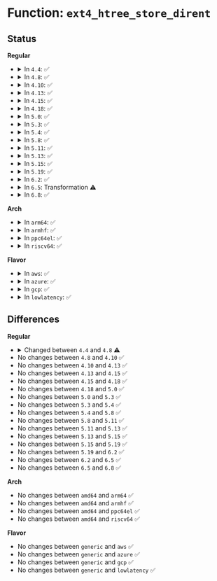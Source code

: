 # Function: <code>ext4_htree_store_dirent</code>

## Status
<b>Regular</b>
<ul>
<li>
<details>
<summary>In <code>4.4</code>: ✅</summary>

```c
int ext4_htree_store_dirent(struct file *dir_file, __u32 hash, __u32 minor_hash, struct ext4_dir_entry_2 *dirent, struct ext4_str *ent_name);
```

**Collision:** Unique Global

**Inline:** No

**Transformation:** False

**Instances:**

```
In fs/ext4/dir.c (ffffffff81291720)
Location: fs/ext4/dir.c:418
Inline: False
Direct callers:
  - fs/ext4/namei.c:htree_dirblock_to_tree
  - fs/ext4/namei.c:htree_dirblock_to_tree
  - fs/ext4/namei.c:ext4_htree_fill_tree
  - fs/ext4/namei.c:ext4_htree_fill_tree
  - fs/ext4/inline.c:htree_inlinedir_to_tree
```
**Symbols:**

```
ffffffff81291720-ffffffff81291834: ext4_htree_store_dirent (STB_GLOBAL)
```
</details>
</li>
<li>
<details>
<summary>In <code>4.8</code>: ✅</summary>

```c
int ext4_htree_store_dirent(struct file *dir_file, __u32 hash, __u32 minor_hash, struct ext4_dir_entry_2 *dirent, struct fscrypt_str *ent_name);
```

**Collision:** Unique Global

**Inline:** No

**Transformation:** False

**Instances:**

```
In fs/ext4/dir.c (ffffffff812bec80)
Location: fs/ext4/dir.c:434
Inline: False
Direct callers:
  - fs/ext4/namei.c:ext4_htree_fill_tree
  - fs/ext4/namei.c:ext4_htree_fill_tree
  - fs/ext4/namei.c:htree_dirblock_to_tree
  - fs/ext4/namei.c:htree_dirblock_to_tree
  - fs/ext4/inline.c:htree_inlinedir_to_tree
```
**Symbols:**

```
ffffffff812bec80-ffffffff812bed95: ext4_htree_store_dirent (STB_GLOBAL)
```
</details>
</li>
<li>
<details>
<summary>In <code>4.10</code>: ✅</summary>

```c
int ext4_htree_store_dirent(struct file *dir_file, __u32 hash, __u32 minor_hash, struct ext4_dir_entry_2 *dirent, struct fscrypt_str *ent_name);
```

**Collision:** Unique Global

**Inline:** No

**Transformation:** False

**Instances:**

```
In fs/ext4/dir.c (ffffffff812d42a0)
Location: fs/ext4/dir.c:435
Inline: False
Direct callers:
  - fs/ext4/namei.c:ext4_htree_fill_tree
  - fs/ext4/namei.c:ext4_htree_fill_tree
  - fs/ext4/namei.c:htree_dirblock_to_tree
  - fs/ext4/namei.c:htree_dirblock_to_tree
  - fs/ext4/inline.c:htree_inlinedir_to_tree
```
**Symbols:**

```
ffffffff812d42a0-ffffffff812d43b5: ext4_htree_store_dirent (STB_GLOBAL)
```
</details>
</li>
<li>
<details>
<summary>In <code>4.13</code>: ✅</summary>

```c
int ext4_htree_store_dirent(struct file *dir_file, __u32 hash, __u32 minor_hash, struct ext4_dir_entry_2 *dirent, struct fscrypt_str *ent_name);
```

**Collision:** Unique Global

**Inline:** No

**Transformation:** False

**Instances:**

```
In fs/ext4/dir.c (ffffffff812e5ca0)
Location: fs/ext4/dir.c:435
Inline: False
Direct callers:
  - fs/ext4/inline.c:htree_inlinedir_to_tree
  - fs/ext4/namei.c:ext4_htree_fill_tree
  - fs/ext4/namei.c:ext4_htree_fill_tree
  - fs/ext4/namei.c:htree_dirblock_to_tree
  - fs/ext4/namei.c:htree_dirblock_to_tree
```
**Symbols:**

```
ffffffff812e5ca0-ffffffff812e5dab: ext4_htree_store_dirent (STB_GLOBAL)
```
</details>
</li>
<li>
<details>
<summary>In <code>4.15</code>: ✅</summary>

```c
int ext4_htree_store_dirent(struct file *dir_file, __u32 hash, __u32 minor_hash, struct ext4_dir_entry_2 *dirent, struct fscrypt_str *ent_name);
```

**Collision:** Unique Global

**Inline:** No

**Transformation:** False

**Instances:**

```
In fs/ext4/dir.c (ffffffff8130a6b0)
Location: fs/ext4/dir.c:436
Inline: False
Direct callers:
  - fs/ext4/inline.c:htree_inlinedir_to_tree
  - fs/ext4/namei.c:ext4_htree_fill_tree
  - fs/ext4/namei.c:ext4_htree_fill_tree
  - fs/ext4/namei.c:htree_dirblock_to_tree
  - fs/ext4/namei.c:htree_dirblock_to_tree
```
**Symbols:**

```
ffffffff8130a6b0-ffffffff8130a7bb: ext4_htree_store_dirent (STB_GLOBAL)
```
</details>
</li>
<li>
<details>
<summary>In <code>4.18</code>: ✅</summary>

```c
int ext4_htree_store_dirent(struct file *dir_file, __u32 hash, __u32 minor_hash, struct ext4_dir_entry_2 *dirent, struct fscrypt_str *ent_name);
```

**Collision:** Unique Global

**Inline:** No

**Transformation:** False

**Instances:**

```
In fs/ext4/dir.c (ffffffff81338660)
Location: fs/ext4/dir.c:437
Inline: False
Direct callers:
  - fs/ext4/inline.c:htree_inlinedir_to_tree
  - fs/ext4/namei.c:ext4_htree_fill_tree
  - fs/ext4/namei.c:ext4_htree_fill_tree
  - fs/ext4/namei.c:htree_dirblock_to_tree
  - fs/ext4/namei.c:htree_dirblock_to_tree
```
**Symbols:**

```
ffffffff81338660-ffffffff8133876b: ext4_htree_store_dirent (STB_GLOBAL)
```
</details>
</li>
<li>
<details>
<summary>In <code>5.0</code>: ✅</summary>

```c
int ext4_htree_store_dirent(struct file *dir_file, __u32 hash, __u32 minor_hash, struct ext4_dir_entry_2 *dirent, struct fscrypt_str *ent_name);
```

**Collision:** Unique Global

**Inline:** No

**Transformation:** False

**Instances:**

```
In fs/ext4/dir.c (ffffffff8134f910)
Location: fs/ext4/dir.c:437
Inline: False
Direct callers:
  - fs/ext4/inline.c:htree_inlinedir_to_tree
  - fs/ext4/namei.c:ext4_htree_fill_tree
  - fs/ext4/namei.c:ext4_htree_fill_tree
  - fs/ext4/namei.c:htree_dirblock_to_tree
  - fs/ext4/namei.c:htree_dirblock_to_tree
```
**Symbols:**

```
ffffffff8134f910-ffffffff8134fa1b: ext4_htree_store_dirent (STB_GLOBAL)
```
</details>
</li>
<li>
<details>
<summary>In <code>5.3</code>: ✅</summary>

```c
int ext4_htree_store_dirent(struct file *dir_file, __u32 hash, __u32 minor_hash, struct ext4_dir_entry_2 *dirent, struct fscrypt_str *ent_name);
```

**Collision:** Unique Global

**Inline:** No

**Transformation:** False

**Instances:**

```
In fs/ext4/dir.c (ffffffff81378580)
Location: fs/ext4/dir.c:437
Inline: False
Direct callers:
  - fs/ext4/inline.c:ext4_inlinedir_to_tree
  - fs/ext4/namei.c:ext4_htree_fill_tree
  - fs/ext4/namei.c:ext4_htree_fill_tree
  - fs/ext4/namei.c:htree_dirblock_to_tree
  - fs/ext4/namei.c:htree_dirblock_to_tree
```
**Symbols:**

```
ffffffff81378580-ffffffff81378694: ext4_htree_store_dirent (STB_GLOBAL)
```
</details>
</li>
<li>
<details>
<summary>In <code>5.4</code>: ✅</summary>

```c
int ext4_htree_store_dirent(struct file *dir_file, __u32 hash, __u32 minor_hash, struct ext4_dir_entry_2 *dirent, struct fscrypt_str *ent_name);
```

**Collision:** Unique Global

**Inline:** No

**Transformation:** False

**Instances:**

```
In fs/ext4/dir.c (ffffffff81390940)
Location: fs/ext4/dir.c:444
Inline: False
Direct callers:
  - fs/ext4/inline.c:ext4_inlinedir_to_tree
  - fs/ext4/namei.c:ext4_htree_fill_tree
  - fs/ext4/namei.c:ext4_htree_fill_tree
  - fs/ext4/namei.c:htree_dirblock_to_tree
  - fs/ext4/namei.c:htree_dirblock_to_tree
```
**Symbols:**

```
ffffffff81390940-ffffffff81390a54: ext4_htree_store_dirent (STB_GLOBAL)
```
</details>
</li>
<li>
<details>
<summary>In <code>5.8</code>: ✅</summary>

```c
int ext4_htree_store_dirent(struct file *dir_file, __u32 hash, __u32 minor_hash, struct ext4_dir_entry_2 *dirent, struct fscrypt_str *ent_name);
```

**Collision:** Unique Global

**Inline:** No

**Transformation:** False

**Instances:**

```
In fs/ext4/dir.c (ffffffff813dbf40)
Location: fs/ext4/dir.c:443
Inline: False
Direct callers:
  - fs/ext4/inline.c:ext4_inlinedir_to_tree
  - fs/ext4/namei.c:ext4_htree_fill_tree
  - fs/ext4/namei.c:ext4_htree_fill_tree
  - fs/ext4/namei.c:htree_dirblock_to_tree
  - fs/ext4/namei.c:htree_dirblock_to_tree
```
**Symbols:**

```
ffffffff813dbf40-ffffffff813dc046: ext4_htree_store_dirent (STB_GLOBAL)
```
</details>
</li>
<li>
<details>
<summary>In <code>5.11</code>: ✅</summary>

```c
int ext4_htree_store_dirent(struct file *dir_file, __u32 hash, __u32 minor_hash, struct ext4_dir_entry_2 *dirent, struct fscrypt_str *ent_name);
```

**Collision:** Unique Global

**Inline:** No

**Transformation:** False

**Instances:**

```
In fs/ext4/dir.c (ffffffff813ed9d0)
Location: fs/ext4/dir.c:441
Inline: False
Direct callers:
  - fs/ext4/inline.c:ext4_inlinedir_to_tree
  - fs/ext4/namei.c:ext4_htree_fill_tree
  - fs/ext4/namei.c:ext4_htree_fill_tree
  - fs/ext4/namei.c:htree_dirblock_to_tree
  - fs/ext4/namei.c:htree_dirblock_to_tree
```
**Symbols:**

```
ffffffff813ed9d0-ffffffff813edad6: ext4_htree_store_dirent (STB_GLOBAL)
```
</details>
</li>
<li>
<details>
<summary>In <code>5.13</code>: ✅</summary>

```c
int ext4_htree_store_dirent(struct file *dir_file, __u32 hash, __u32 minor_hash, struct ext4_dir_entry_2 *dirent, struct fscrypt_str *ent_name);
```

**Collision:** Unique Global

**Inline:** No

**Transformation:** False

**Instances:**

```
In fs/ext4/dir.c (ffffffff813f4080)
Location: fs/ext4/dir.c:460
Inline: False
Direct callers:
  - fs/ext4/inline.c:ext4_inlinedir_to_tree
  - fs/ext4/namei.c:ext4_htree_fill_tree
  - fs/ext4/namei.c:ext4_htree_fill_tree
  - fs/ext4/namei.c:htree_dirblock_to_tree
  - fs/ext4/namei.c:htree_dirblock_to_tree
```
**Symbols:**

```
ffffffff813f4080-ffffffff813f4186: ext4_htree_store_dirent (STB_GLOBAL)
```
</details>
</li>
<li>
<details>
<summary>In <code>5.15</code>: ✅</summary>

```c
int ext4_htree_store_dirent(struct file *dir_file, __u32 hash, __u32 minor_hash, struct ext4_dir_entry_2 *dirent, struct fscrypt_str *ent_name);
```

**Collision:** Unique Global

**Inline:** No

**Transformation:** False

**Instances:**

```
In fs/ext4/dir.c (ffffffff814461c0)
Location: fs/ext4/dir.c:460
Inline: False
Direct callers:
  - fs/ext4/inline.c:ext4_inlinedir_to_tree
  - fs/ext4/namei.c:ext4_htree_fill_tree
  - fs/ext4/namei.c:ext4_htree_fill_tree
  - fs/ext4/namei.c:htree_dirblock_to_tree
  - fs/ext4/namei.c:htree_dirblock_to_tree
```
**Symbols:**

```
ffffffff814461c0-ffffffff814462c6: ext4_htree_store_dirent (STB_GLOBAL)
```
</details>
</li>
<li>
<details>
<summary>In <code>5.19</code>: ✅</summary>

```c
int ext4_htree_store_dirent(struct file *dir_file, __u32 hash, __u32 minor_hash, struct ext4_dir_entry_2 *dirent, struct fscrypt_str *ent_name);
```

**Collision:** Unique Global

**Inline:** No

**Transformation:** False

**Instances:**

```
In fs/ext4/dir.c (ffffffff814c22c0)
Location: fs/ext4/dir.c:459
Inline: False
Direct callers:
  - fs/ext4/inline.c:ext4_inlinedir_to_tree
  - fs/ext4/namei.c:ext4_htree_fill_tree
  - fs/ext4/namei.c:ext4_htree_fill_tree
  - fs/ext4/namei.c:htree_dirblock_to_tree
  - fs/ext4/namei.c:htree_dirblock_to_tree
```
**Symbols:**

```
ffffffff814c22c0-ffffffff814c23d3: ext4_htree_store_dirent (STB_GLOBAL)
```
</details>
</li>
<li>
<details>
<summary>In <code>6.2</code>: ✅</summary>

```c
int ext4_htree_store_dirent(struct file *dir_file, __u32 hash, __u32 minor_hash, struct ext4_dir_entry_2 *dirent, struct fscrypt_str *ent_name);
```

**Collision:** Unique Global

**Inline:** No

**Transformation:** False

**Instances:**

```
In fs/ext4/dir.c (ffffffff8155a530)
Location: fs/ext4/dir.c:459
Inline: False
Direct callers:
  - fs/ext4/inline.c:ext4_inlinedir_to_tree
  - fs/ext4/namei.c:ext4_htree_fill_tree
  - fs/ext4/namei.c:ext4_htree_fill_tree
  - fs/ext4/namei.c:htree_dirblock_to_tree
  - fs/ext4/namei.c:htree_dirblock_to_tree
```
**Symbols:**

```
ffffffff8155a530-ffffffff8155a643: ext4_htree_store_dirent (STB_GLOBAL)
```
</details>
</li>
<li>
<details>
<summary>In <code>6.5</code>: Transformation ⚠️</summary>

```c
int ext4_htree_store_dirent(struct file *dir_file, __u32 hash, __u32 minor_hash, struct ext4_dir_entry_2 *dirent, struct fscrypt_str *ent_name);
```

**Collision:** Unique Global

**Inline:** No

**Transformation:** True

**Instances:**

```
In fs/ext4/dir.c (0)
Location: fs/ext4/dir.c:459
Inline: False
Direct callers:
  - fs/ext4/inline.c:ext4_inlinedir_to_tree
  - fs/ext4/namei.c:ext4_htree_fill_tree
  - fs/ext4/namei.c:ext4_htree_fill_tree
  - fs/ext4/namei.c:htree_dirblock_to_tree
  - fs/ext4/namei.c:htree_dirblock_to_tree
```
**Symbols:**

```
ffffffff820ec0a6-ffffffff820ec0cb: ext4_htree_store_dirent.cold (STB_LOCAL)
ffffffff815922d0-ffffffff81592467: ext4_htree_store_dirent (STB_GLOBAL)
```
</details>
</li>
<li>
<details>
<summary>In <code>6.8</code>: ✅</summary>

```c
int ext4_htree_store_dirent(struct file *dir_file, __u32 hash, __u32 minor_hash, struct ext4_dir_entry_2 *dirent, struct fscrypt_str *ent_name);
```

**Collision:** Unique Global

**Inline:** No

**Transformation:** False

**Instances:**

```
In fs/ext4/dir.c (ffffffff815cb040)
Location: fs/ext4/dir.c:459
Inline: False
Direct callers:
  - fs/ext4/inline.c:ext4_inlinedir_to_tree
  - fs/ext4/namei.c:ext4_htree_fill_tree
  - fs/ext4/namei.c:ext4_htree_fill_tree
  - fs/ext4/namei.c:htree_dirblock_to_tree
  - fs/ext4/namei.c:htree_dirblock_to_tree
```
**Symbols:**

```
ffffffff815cb040-ffffffff815cb181: ext4_htree_store_dirent (STB_GLOBAL)
```
</details>
</li>
</ul>
<b>Arch</b>
<ul>
<li>
<details>
<summary>In <code>arm64</code>: ✅</summary>

```c
int ext4_htree_store_dirent(struct file *dir_file, __u32 hash, __u32 minor_hash, struct ext4_dir_entry_2 *dirent, struct fscrypt_str *ent_name);
```

**Collision:** Unique Global

**Inline:** No

**Transformation:** False

**Instances:**

```
In fs/ext4/dir.c (ffff800010463258)
Location: fs/ext4/dir.c:444
Inline: False
Direct callers:
  - fs/ext4/inline.c:ext4_inlinedir_to_tree
  - fs/ext4/namei.c:ext4_htree_fill_tree
  - fs/ext4/namei.c:ext4_htree_fill_tree
  - fs/ext4/namei.c:htree_dirblock_to_tree
  - fs/ext4/namei.c:htree_dirblock_to_tree
```
**Symbols:**

```
ffff800010463258-ffff800010463398: ext4_htree_store_dirent (STB_GLOBAL)
```
</details>
</li>
<li>
<details>
<summary>In <code>armhf</code>: ✅</summary>

```c
int ext4_htree_store_dirent(struct file *dir_file, __u32 hash, __u32 minor_hash, struct ext4_dir_entry_2 *dirent, struct fscrypt_str *ent_name);
```

**Collision:** Unique Global

**Inline:** No

**Transformation:** False

**Instances:**

```
In fs/ext4/dir.c (c06239c4)
Location: fs/ext4/dir.c:444
Inline: False
Direct callers:
  - fs/ext4/inline.c:ext4_inlinedir_to_tree
  - fs/ext4/namei.c:ext4_htree_fill_tree
  - fs/ext4/namei.c:ext4_htree_fill_tree
  - fs/ext4/namei.c:htree_dirblock_to_tree
  - fs/ext4/namei.c:htree_dirblock_to_tree
```
**Symbols:**

```
c06239c4-c0623aec: ext4_htree_store_dirent (STB_GLOBAL)
```
</details>
</li>
<li>
<details>
<summary>In <code>ppc64el</code>: ✅</summary>

```c
int ext4_htree_store_dirent(struct file *dir_file, __u32 hash, __u32 minor_hash, struct ext4_dir_entry_2 *dirent, struct fscrypt_str *ent_name);
```

**Collision:** Unique Global

**Inline:** No

**Transformation:** False

**Instances:**

```
In fs/ext4/dir.c (c000000000580210)
Location: fs/ext4/dir.c:444
Inline: False
Direct callers:
  - fs/ext4/inline.c:ext4_inlinedir_to_tree
  - fs/ext4/namei.c:ext4_htree_fill_tree
  - fs/ext4/namei.c:ext4_htree_fill_tree
  - fs/ext4/namei.c:htree_dirblock_to_tree
  - fs/ext4/namei.c:htree_dirblock_to_tree
```
**Symbols:**

```
c000000000580210-c0000000005803cc: ext4_htree_store_dirent (STB_GLOBAL)
```
</details>
</li>
<li>
<details>
<summary>In <code>riscv64</code>: ✅</summary>

```c
int ext4_htree_store_dirent(struct file *dir_file, __u32 hash, __u32 minor_hash, struct ext4_dir_entry_2 *dirent, struct fscrypt_str *ent_name);
```

**Collision:** Unique Global

**Inline:** No

**Transformation:** False

**Instances:**

```
In fs/ext4/dir.c (ffffffe0002f1d0c)
Location: fs/ext4/dir.c:444
Inline: False
Direct callers:
  - fs/ext4/inline.c:ext4_inlinedir_to_tree
  - fs/ext4/namei.c:ext4_htree_fill_tree
  - fs/ext4/namei.c:ext4_htree_fill_tree
  - fs/ext4/namei.c:htree_dirblock_to_tree
  - fs/ext4/namei.c:htree_dirblock_to_tree
```
**Symbols:**

```
ffffffe0002f1d0c-ffffffe0002f1e18: ext4_htree_store_dirent (STB_GLOBAL)
```
</details>
</li>
</ul>
<b>Flavor</b>
<ul>
<li>
<details>
<summary>In <code>aws</code>: ✅</summary>

```c
int ext4_htree_store_dirent(struct file *dir_file, __u32 hash, __u32 minor_hash, struct ext4_dir_entry_2 *dirent, struct fscrypt_str *ent_name);
```

**Collision:** Unique Global

**Inline:** No

**Transformation:** False

**Instances:**

```
In fs/ext4/dir.c (ffffffff81388f20)
Location: fs/ext4/dir.c:444
Inline: False
Direct callers:
  - fs/ext4/inline.c:ext4_inlinedir_to_tree
  - fs/ext4/namei.c:ext4_htree_fill_tree
  - fs/ext4/namei.c:ext4_htree_fill_tree
  - fs/ext4/namei.c:htree_dirblock_to_tree
  - fs/ext4/namei.c:htree_dirblock_to_tree
```
**Symbols:**

```
ffffffff81388f20-ffffffff81389034: ext4_htree_store_dirent (STB_GLOBAL)
```
</details>
</li>
<li>
<details>
<summary>In <code>azure</code>: ✅</summary>

```c
int ext4_htree_store_dirent(struct file *dir_file, __u32 hash, __u32 minor_hash, struct ext4_dir_entry_2 *dirent, struct fscrypt_str *ent_name);
```

**Collision:** Unique Global

**Inline:** No

**Transformation:** False

**Instances:**

```
In fs/ext4/dir.c (ffffffff813799b0)
Location: fs/ext4/dir.c:444
Inline: False
Direct callers:
  - fs/ext4/inline.c:ext4_inlinedir_to_tree
  - fs/ext4/namei.c:ext4_htree_fill_tree
  - fs/ext4/namei.c:ext4_htree_fill_tree
  - fs/ext4/namei.c:htree_dirblock_to_tree
  - fs/ext4/namei.c:htree_dirblock_to_tree
```
**Symbols:**

```
ffffffff813799b0-ffffffff81379ac4: ext4_htree_store_dirent (STB_GLOBAL)
```
</details>
</li>
<li>
<details>
<summary>In <code>gcp</code>: ✅</summary>

```c
int ext4_htree_store_dirent(struct file *dir_file, __u32 hash, __u32 minor_hash, struct ext4_dir_entry_2 *dirent, struct fscrypt_str *ent_name);
```

**Collision:** Unique Global

**Inline:** No

**Transformation:** False

**Instances:**

```
In fs/ext4/dir.c (ffffffff81386880)
Location: fs/ext4/dir.c:444
Inline: False
Direct callers:
  - fs/ext4/inline.c:ext4_inlinedir_to_tree
  - fs/ext4/namei.c:ext4_htree_fill_tree
  - fs/ext4/namei.c:ext4_htree_fill_tree
  - fs/ext4/namei.c:htree_dirblock_to_tree
  - fs/ext4/namei.c:htree_dirblock_to_tree
```
**Symbols:**

```
ffffffff81386880-ffffffff81386994: ext4_htree_store_dirent (STB_GLOBAL)
```
</details>
</li>
<li>
<details>
<summary>In <code>lowlatency</code>: ✅</summary>

```c
int ext4_htree_store_dirent(struct file *dir_file, __u32 hash, __u32 minor_hash, struct ext4_dir_entry_2 *dirent, struct fscrypt_str *ent_name);
```

**Collision:** Unique Global

**Inline:** No

**Transformation:** False

**Instances:**

```
In fs/ext4/dir.c (ffffffff8139a560)
Location: fs/ext4/dir.c:444
Inline: False
Direct callers:
  - fs/ext4/inline.c:ext4_inlinedir_to_tree
  - fs/ext4/namei.c:ext4_htree_fill_tree
  - fs/ext4/namei.c:ext4_htree_fill_tree
  - fs/ext4/namei.c:htree_dirblock_to_tree
  - fs/ext4/namei.c:htree_dirblock_to_tree
```
**Symbols:**

```
ffffffff8139a560-ffffffff8139a674: ext4_htree_store_dirent (STB_GLOBAL)
```
</details>
</li>
</ul>

## Differences
<b>Regular</b>
<ul>
<li>
<details>
<summary>Changed between <code>4.4</code> and <code>4.8</code> ⚠️</summary>
<ul>
<li>
<b>Param type changed. </b>
<code>struct ext4_str *ent_name</code> ➡️ <code>struct fscrypt_str *ent_name</code>
</li>
</ul>
</details>
</li>
<li>
No changes between <code>4.8</code> and <code>4.10</code> ✅
</li>
<li>
No changes between <code>4.10</code> and <code>4.13</code> ✅
</li>
<li>
No changes between <code>4.13</code> and <code>4.15</code> ✅
</li>
<li>
No changes between <code>4.15</code> and <code>4.18</code> ✅
</li>
<li>
No changes between <code>4.18</code> and <code>5.0</code> ✅
</li>
<li>
No changes between <code>5.0</code> and <code>5.3</code> ✅
</li>
<li>
No changes between <code>5.3</code> and <code>5.4</code> ✅
</li>
<li>
No changes between <code>5.4</code> and <code>5.8</code> ✅
</li>
<li>
No changes between <code>5.8</code> and <code>5.11</code> ✅
</li>
<li>
No changes between <code>5.11</code> and <code>5.13</code> ✅
</li>
<li>
No changes between <code>5.13</code> and <code>5.15</code> ✅
</li>
<li>
No changes between <code>5.15</code> and <code>5.19</code> ✅
</li>
<li>
No changes between <code>5.19</code> and <code>6.2</code> ✅
</li>
<li>
No changes between <code>6.2</code> and <code>6.5</code> ✅
</li>
<li>
No changes between <code>6.5</code> and <code>6.8</code> ✅
</li>
</ul>
<b>Arch</b>
<ul>
<li>
No changes between <code>amd64</code> and <code>arm64</code> ✅
</li>
<li>
No changes between <code>amd64</code> and <code>armhf</code> ✅
</li>
<li>
No changes between <code>amd64</code> and <code>ppc64el</code> ✅
</li>
<li>
No changes between <code>amd64</code> and <code>riscv64</code> ✅
</li>
</ul>
<b>Flavor</b>
<ul>
<li>
No changes between <code>generic</code> and <code>aws</code> ✅
</li>
<li>
No changes between <code>generic</code> and <code>azure</code> ✅
</li>
<li>
No changes between <code>generic</code> and <code>gcp</code> ✅
</li>
<li>
No changes between <code>generic</code> and <code>lowlatency</code> ✅
</li>
</ul>
